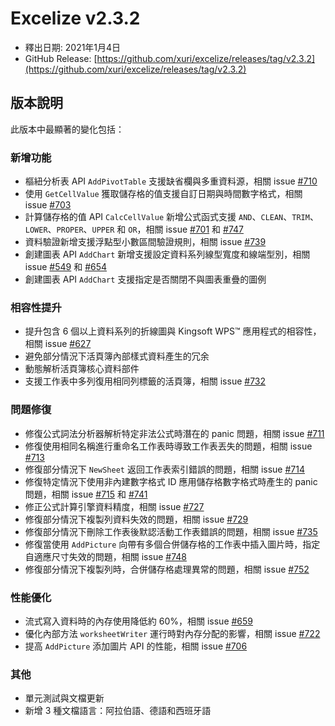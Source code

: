 # Excelize v2.3.2

* 釋出日期: 2021年1月4日
* GitHub Release: [https://github.com/xuri/excelize/releases/tag/v2.3.2](https://github.com/xuri/excelize/releases/tag/v2.3.2)

## 版本說明

此版本中最顯著的變化包括：

### 新增功能

* 樞紐分析表 API `AddPivotTable` 支援缺省欄與多重資料源，相關 issue [#710](https://github.com/xuri/excelize/pull/710)
* 使用 `GetCellValue` 獲取儲存格的值支援自訂日期與時間數字格式，相關 issue [#703](https://github.com/xuri/excelize/pull/703)
* 計算儲存格的值 API `CalcCellValue` 新增公式函式支援 `AND`、`CLEAN`、`TRIM`、`LOWER`、`PROPER`、`UPPER` 和 `OR`，相關 issue [#701](https://github.com/xuri/excelize/issues/701) 和 [#747](https://github.com/xuri/excelize/pull/747)
* 資料驗證新增支援浮點型小數區間驗證規則，相關 issue [#739](https://github.com/xuri/excelize/issues/739)
* 創建圖表 API `AddChart` 新增支援設定資料系列線型寬度和線端型別，相關 issue [#549](https://github.com/xuri/excelize/issues/549) 和 [#654](https://github.com/xuri/excelize/issues/654)
* 創建圖表 API `AddChart` 支援指定是否關閉不與圖表重疊的圖例

### 相容性提升

* 提升包含 6 個以上資料系列的折線圖與 Kingsoft WPS&trade; 應用程式的相容性，相關 issue [#627](https://github.com/xuri/excelize/issues/627)
* 避免部分情況下活頁簿內部樣式資料產生的冗余
* 動態解析活頁簿核心資料部件
* 支援工作表中多列復用相同列標籤的活頁簿，相關 issue [#732](https://github.com/xuri/excelize/issues/732)

### 問題修復

* 修復公式詞法分析器解析特定非法公式時潛在的 panic 問題，相關 issue [#711](https://github.com/xuri/excelize/issues/711)
* 修復使用相同名稱進行重命名工作表時導致工作表丟失的問題，相關 issue [#713](https://github.com/xuri/excelize/issues/713)
* 修復部分情況下 `NewSheet` 返回工作表索引錯誤的問題，相關 issue [#714](https://github.com/xuri/excelize/issues/714)
* 修復特定情況下使用非內建數字格式 ID 應用儲存格數字格式時產生的 panic 問題，相關 issue [#715](https://github.com/xuri/excelize/issues/715) 和 [#741](https://github.com/xuri/excelize/pull/741)
* 修正公式計算引擎資料精度，相關 issue [#727](https://github.com/xuri/excelize/issues/727)
* 修復部分情況下複製列資料失效的問題，相關 issue [#729](https://github.com/xuri/excelize/pull/729)
* 修復部分情況下刪除工作表後默認活動工作表錯誤的問題，相關 issue [#735](https://github.com/xuri/excelize/issues/735)
* 修復當使用 `AddPicture` 向帶有多個合併儲存格的工作表中插入圖片時，指定自適應尺寸失效的問題，相關 issue [#748](https://github.com/xuri/excelize/issues/748)
* 修復部分情況下複製列時，合併儲存格處理異常的問題，相關 issue [#752](https://github.com/xuri/excelize/issues/752)

### 性能優化

* 流式寫入資料時的內存使用降低約 60%，相關 issue [#659](https://github.com/xuri/excelize/pull/659)
* 優化內部方法 `worksheetWriter` 運行時對內存分配的影響，相關 issue [#722](https://github.com/xuri/excelize/pull/722)
* 提高 `AddPicture` 添加圖片 API 的性能，相關 issue [#706](https://github.com/xuri/excelize/issues/706)

### 其他

* 單元測試與文檔更新
* 新增 3 種文檔語言：阿拉伯語、德語和西班牙語
